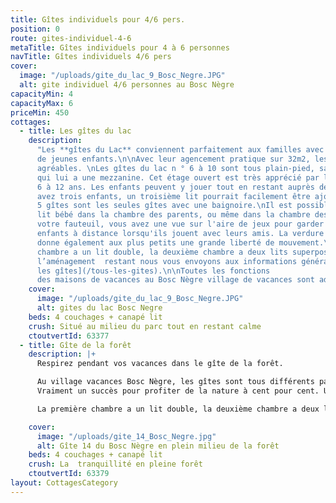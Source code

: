 ```yaml
---
title: Gîtes individuels pour 4/6 pers.
position: 0
route: gites-individuel-4-6
metaTitle: Gîtes individuels pour 4 à 6 personnes
navTitle: Gîtes individuels 4/6 pers
cover:
  image: "/uploads/gite_du_lac_9_Bosc_Negre.JPG"
  alt: gite individuel 4/6 personnes au Bosc Nègre
capacityMin: 4
capacityMax: 6
priceMin: 450
cottages:
  - title: Les gîtes du lac
    description:
      "Les **gîtes du Lac** conviennent parfaitement aux familles avec
      de jeunes enfants.\n\nAvec leur agencement pratique sur 32m2, les gîtes sont très
      agréables. \nLes gîtes du lac n ° 6 à 10 sont tous plain-pied, sauf le gîte 7
      qui lui a une mezzanine. Cet étage ouvert est très apprécié par les enfants de
      6 à 12 ans. Les enfants peuvent y jouer tout en restant auprès de vous. Si vous
      avez trois enfants, un troisième lit pourrait facilement être ajouté à l’étage.\n\nCes
      5 gîtes sont les seules gîtes avec une baignoire.\nIl est possible d'ajouter un
      lit bébé dans la chambre des parents, ou même dans la chambre des enfants.\nDepuis
      votre fauteuil, vous avez une vue sur l'aire de jeux pour garder un œil sur les
      enfants à distance lorsqu'ils jouent avec leurs amis. La verdure autour des logements
      donne également aux plus petits une grande liberté de mouvement.\n\nLa première
      chambre a un lit double, la deuxième chambre a deux lits superposés, ainsi pour
      l’aménagement  restant nous vous envoyons aux informations générales [de tous
      les gîtes](/tous-les-gites).\n\nToutes les fonctions
      des maisons de vacances au Bosc Nègre village de vacances sont adaptées aux enfants.\n\n"
    cover:
      image: "/uploads/gite_du_lac_9_Bosc_Negre.JPG"
      alt: gites du lac Bosc Negre
    beds: 4 couchages + canapé lit
    crush: Situé au milieu du parc tout en restant calme
    ctoutvertId: 63377
  - title: Gîte de la forêt
    description: |+
      Respirez pendant vos vacances dans le gîte de la forêt.

      Au village vacances Bosc Nègre, les gîtes sont tous différents par leur aménagement et leur emplacement. Ce  gîte de la forêt est idéal pour les parents à la recherche d'un compromis entre une gîte à la campagne et un village de gîtes plein d'activités pour leurs enfants. Profitez de ce logement de vacances pour 4 personnes, à l'ombre des nombreux chênes.
      Vraiment un succès pour profiter de la nature à cent pour cent. Un cerf pourrait juste passer devant votre terrasse. Vous avez un chien qui préfère la fraîcheur des arbres du sud ensoleillé? Laissez-le se détendre en laisse à l’ombre des grands arbres. Et pour vous? Un hamac pour votre repos bien mérité. Les enfants, quant à eux, pourront profiter de toutes les [activités](/animations) proposées et de jouer avec leurs copains.

      La première chambre a un lit double, la deuxième chambre a deux lits simples. Pour l'autre aménagement, nous vous envoyons à la page d’informations générales [de tous les gîtes](/tous-les-gites).

    cover:
      image: "/uploads/gite_14_Bosc_Negre.jpg"
      alt: Gîte 14 du Bosc Nègre en plein milieu de la forêt
    beds: 4 couchages + canapé lit
    crush: La  tranquillité en pleine forêt
    ctoutvertId: 63379
layout: CottagesCategory
---
```

